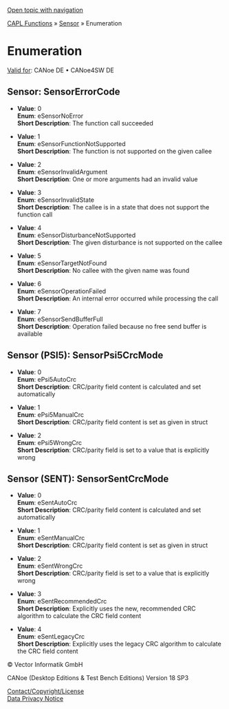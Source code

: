 [Open topic with navigation](../../../../CANoeDEFamily.htm#Topics/CAPLFunctions/Sensor/CAPLfunctionsSensorEnumeration.md)

[CAPL Functions](../CAPLfunctions.md) » [Sensor](CAPLfunctionsSensorOverview.md) » Enumeration

# Enumeration

[Valid for](../../Shared/FeatureAvailability.md):  CANoe DE • CANoe4SW DE

## Sensor: SensorErrorCode

- **Value**: 0  
  **Enum**: eSensorNoError  
  **Short Description**: The function call succeeded

- **Value**: 1  
  **Enum**: eSensorFunctionNotSupported  
  **Short Description**: The function is not supported on the given callee

- **Value**: 2  
  **Enum**: eSensorInvalidArgument  
  **Short Description**: One or more arguments had an invalid value

- **Value**: 3  
  **Enum**: eSensorInvalidState  
  **Short Description**: The callee is in a state that does not support the function call

- **Value**: 4  
  **Enum**: eSensorDisturbanceNotSupported  
  **Short Description**: The given disturbance is not supported on the callee

- **Value**: 5  
  **Enum**: eSensorTargetNotFound  
  **Short Description**: No callee with the given name was found

- **Value**: 6  
  **Enum**: eSensorOperationFailed  
  **Short Description**: An internal error occurred while processing the call

- **Value**: 7  
  **Enum**: eSensorSendBufferFull  
  **Short Description**: Operation failed because no free send buffer is available

## Sensor (PSI5): SensorPsi5CrcMode

- **Value**: 0  
  **Enum**: ePsi5AutoCrc  
  **Short Description**: CRC/parity field content is calculated and set automatically

- **Value**: 1  
  **Enum**: ePsi5ManualCrc  
  **Short Description**: CRC/parity field content is set as given in struct

- **Value**: 2  
  **Enum**: ePsi5WrongCrc  
  **Short Description**: CRC/parity field is set to a value that is explicitly wrong

## Sensor (SENT): SensorSentCrcMode

- **Value**: 0  
  **Enum**: eSentAutoCrc  
  **Short Description**: CRC/parity field content is calculated and set automatically

- **Value**: 1  
  **Enum**: eSentManualCrc  
  **Short Description**: CRC/parity field content is set as given in struct

- **Value**: 2  
  **Enum**: eSentWrongCrc  
  **Short Description**: CRC/parity field is set to a value that is explicitly wrong

- **Value**: 3  
  **Enum**: eSentRecommendedCrc  
  **Short Description**: Explicitly uses the new, recommended CRC algorithm to calculate the CRC field content

- **Value**: 4  
  **Enum**: eSentLegacyCrc  
  **Short Description**: Explicitly uses the legacy CRC algorithm to calculate the CRC field content

© Vector Informatik GmbH

CANoe (Desktop Editions & Test Bench Editions) Version 18 SP3

[Contact/Copyright/License](../../Shared/ContactCopyrightLicense.md)  
[Data Privacy Notice](https://www.vector.com/int/en/company/get-info/privacy-policy/)